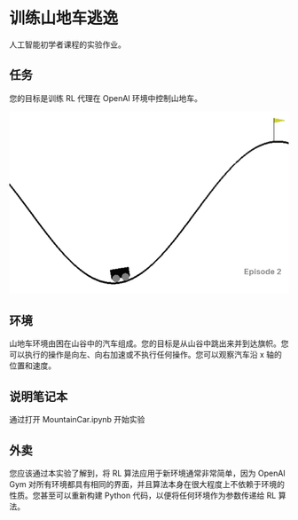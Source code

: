 # 训练山地车逃逸



人工智能初学者课程的实验作业。

##  任务



您的目标是训练 RL 代理在 OpenAI 环境中控制山地车。

[![Mountain Car](https://github.com/happyzjp/AI-For-Beginners/raw/main/translations/zh_cn/6-Other/22-DeepRL/lab/images/mountaincar.png)](https://github.com/happyzjp/AI-For-Beginners/blob/main/translations/zh_cn/6-Other/22-DeepRL/lab/images/mountaincar.png)

##  环境



山地车环境由困在山谷中的汽车组成。您的目标是从山谷中跳出来并到达旗帜。您可以执行的操作是向左、向右加速或不执行任何操作。您可以观察汽车沿 x 轴的位置和速度。

##  说明笔记本



通过打开 MountainCar.ipynb 开始实验

##  外卖



您应该通过本实验了解到，将 RL 算法应用于新环境通常非常简单，因为 OpenAI Gym 对所有环境都具有相同的界面，并且算法本身在很大程度上不依赖于环境的性质。您甚至可以重新构建 Python 代码，以便将任何环境作为参数传递给 RL 算法。
